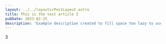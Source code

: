 ```yaml
---
layout: ../../layouts/PostLayout.astro
title: This is the test article 3
pubDate: 2023-02-25
description: 'Example description created to fill space too lazy to use lorem'
---
```


3
